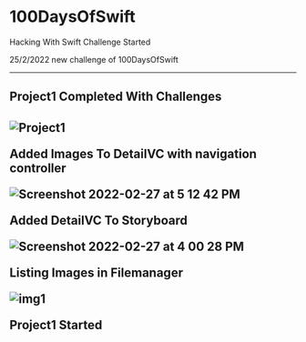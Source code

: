 # 100DaysOfSwift
Hacking With Swift Challenge Started

25/2/2022 new challenge of 100DaysOfSwift
<hr/>

<h2>Project1 Completed With Challenges<h2/>

![Project1](https://user-images.githubusercontent.com/38833326/155891386-70242db7-c87f-4066-8696-25e559f5bc3c.gif)

Added Images To DetailVC with navigation controller

![Screenshot 2022-02-27 at 5 12 42 PM](https://user-images.githubusercontent.com/38833326/155881006-87564757-67aa-40a9-bd00-54ebacaa27a5.png)

Added DetailVC To Storyboard

![Screenshot 2022-02-27 at 4 00 28 PM](https://user-images.githubusercontent.com/38833326/155878830-a711fb75-d842-4cb7-b7c8-5cb8ff6e30e5.png)

Listing Images in Filemanager

![img1](https://user-images.githubusercontent.com/38833326/155761237-e145dda7-d6fc-4770-b6e9-3798707fbbd1.png)

Project1 Started
